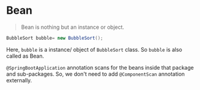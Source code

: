 # Bean
>Bean is nothing but an instance or object.

```java
BubbleSort bubble= new BubbleSort();
```
Here, `bubble` is a instance/ object of `BubbleSort` class. So `bubble` is also called as Bean.

`@SpringBootApplication` annotation scans for the beans inside that package and sub-packages. So, we don't need to add `@ComponentScan` annotation externally.